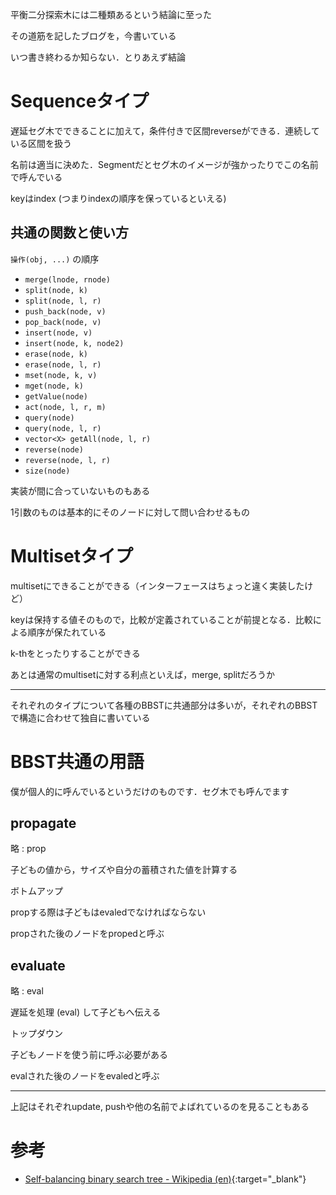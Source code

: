 平衡二分探索木には二種類あるという結論に至った

その道筋を記したブログを，今書いている

いつ書き終わるか知らない．とりあえず結論

# Sequenceタイプ

遅延セグ木でできることに加えて，条件付きで区間reverseができる．連続している区間を扱う

名前は適当に決めた．Segmentだとセグ木のイメージが強かったりでこの名前で呼んでいる

keyはindex (つまりindexの順序を保っているといえる)

## 共通の関数と使い方

`操作(obj, ...)` の順序

* `merge(lnode, rnode)`
* `split(node, k)`
* `split(node, l, r)`
* `push_back(node, v)`
* `pop_back(node, v)`
* `insert(node, v)`
* `insert(node, k, node2)`
* `erase(node, k)`
* `erase(node, l, r)`
* `mset(node, k, v)`
* `mget(node, k)`
* `getValue(node)`
* `act(node, l, r, m)`
* `query(node)`
* `query(node, l, r)`
* `vector<X> getAll(node, l, r)`
* `reverse(node)`
* `reverse(node, l, r)`
* `size(node)`

実装が間に合っていないものもある

1引数のものは基本的にそのノードに対して問い合わせるもの

# Multisetタイプ

multisetにできることができる（インターフェースはちょっと違く実装したけど）

keyは保持する値そのもので，比較が定義されていることが前提となる．比較による順序が保たれている

k-thをとったりすることができる

あとは通常のmultisetに対する利点といえば，merge, splitだろうか

---

それぞれのタイプについて各種のBBSTに共通部分は多いが，それぞれのBBSTで構造に合わせて独自に書いている

# BBST共通の用語

僕が個人的に呼んでいるというだけのものです．セグ木でも呼んでます

## propagate

略 : prop

子どもの値から，サイズや自分の蓄積された値を計算する

ボトムアップ

propする際は子どもはevaledでなければならない

propされた後のノードをpropedと呼ぶ

## evaluate

略 : eval

遅延を処理 (eval) して子どもへ伝える

トップダウン

子どもノードを使う前に呼ぶ必要がある

evalされた後のノードをevaledと呼ぶ

---

上記はそれぞれupdate, pushや他の名前でよばれているのを見ることもある

# 参考

* [Self-balancing binary search tree - Wikipedia (en)](https://en.wikipedia.org/wiki/Self-balancing_binary_search_tree){:target="_blank"}<!--_-->

